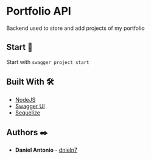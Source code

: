 # Portfolio API

Backend used to store and add projects of my portfolio

## Start 🚀

Start with `swagger project start`

## Built With 🛠️

* [NodeJS](https://nodejs.org/)
* [Swagger UI](https://swagger.io/tools/swagger-ui/)
* [Sequelize](https://sequelize.org/)

## Authors ✒️

* **Daniel Antonio** - [dnieln7](https://github.com/dnieln7)

